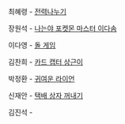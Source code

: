 최혜령 - [전력나누기](https://school.programmers.co.kr/learn/courses/30/lessons/86971)

장원석 - [나는야 포켓몬 마스터 이다솜](https://www.acmicpc.net/problem/1620)

이다영 - [돌 게임](https://www.acmicpc.net/problem/9655)

김찬희 - [카드 캡터 상근이](https://www.acmicpc.net/problem/5587)

박정환 - [귀여운 라이언](https://www.acmicpc.net/problem/15565)

신재안 - [택배 상자 꺼내기](https://school.programmers.co.kr/learn/courses/30/lessons/389478)

김진석 - 
